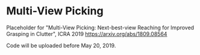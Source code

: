 # Multi-View Picking

Placeholder for "Multi-View  Picking: Next-best-view  Reaching  for  Improved  Grasping  in  Clutter", ICRA 2019 https://arxiv.org/abs/1809.08564

Code will be uploaded before May 20, 2019.
